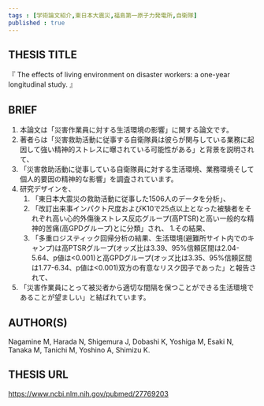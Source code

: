```yaml
---
tags : [学術論文紹介,東日本大震災,福島第一原子力発電所,自衛隊] 
published : true
---
```


## THESIS TITLE
『
The effects of living environment on disaster workers: a one-year longitudinal study.
』
  
## BRIEF

1. 本論文は「災害作業員に対する生活環境の影響」に関する論文です。
1. 著者らは「災害救助活動に従事する自衛隊員は彼らが関与している業務に起因して強い精神的ストレスに曝されている可能性がある」と背景を説明されて、 
1. 「災害救助活動に従事している自衛隊員に対する生活環境、業務環境そして個人的要因の精神的な影響」を調査されています。
1. 研究デザインを、
	1. 「東日本大震災の救助活動に従事した1506人のデータを分析」、
	1. 「改訂出来事インパクト尺度およびK10で25点以上となった被験者をそれぞれ高い心的外傷後ストレス反応グループ(高PTSR)と高い一般的な精神的苦痛(高GPDグループ)とに分類」され、
1.その結果、
	1. 「多重ロジスティック回帰分析の結果、生活環境(避難所サイト内でのキャンプ)は高PTSRグループ(オッズ比は3.39、95%信頼区間は2.04-5.64、p値は<0.001)と高GPDグループ(オッズ比は3.35、95%信頼区間は1.77-6.34、p値は<0.001)双方の有意なリスク因子であった」と報告されて、 
1. 「災害作業員にとって被災者から適切な間隔を保つことができる生活環境であることが望ましい」と結ばれています。






## AUTHOR(S)

Nagamine M, Harada N, Shigemura J, Dobashi K, Yoshiga M, Esaki N, Tanaka M, Tanichi M, Yoshino A, Shimizu K.

## THESIS URL
[
https://www.ncbi.nlm.nih.gov/pubmed/27769203
](
https://www.ncbi.nlm.nih.gov/pubmed/27769203
)